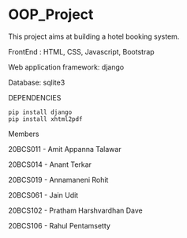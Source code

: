 # OOP_Project
This project aims at building a hotel booking system.

FrontEnd : HTML, CSS, Javascript, Bootstrap

Web application framework: django

Database: sqlite3

DEPENDENCIES

```
pip install django
pip install xhtml2pdf
```

Members

20BCS011 - Amit Appanna Talawar 

20BCS014 - Anant Terkar 

20BCS019 - Annamaneni Rohit 

20BCS061 - Jain Udit 

20BCS102 - Pratham Harshvardhan Dave 

20BCS106 - Rahul Pentamsetty
